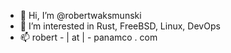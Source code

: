 - 👋 Hi, I’m @robertwaksmunski
- 👀 I’m interested in Rust, FreeBSD, Linux, DevOps
- 📫 robert - | at | - panamco . com

<!---
robertwaksmunski/robertwaksmunski is a ✨ special ✨ repository because its `README.md` (this file) appears on your GitHub profile.
You can click the Preview link to take a look at your changes.
--->
